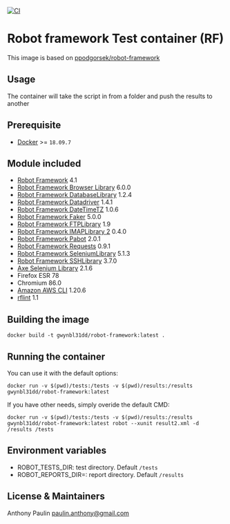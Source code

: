 [![CI](https://github.com/Gwynbl31dd/robotframework-docker/actions/workflows/docker-image.yml/badge.svg)](https://github.com/Gwynbl31dd/robotframework-docker/actions/workflows/docker-image.yml)


# Robot framework Test container (RF)

This image is based on [ppodgorsek/robot-framework](https://github.com/ppodgorsek/docker-robot-framework/)

## Usage

The container will take the script in from a folder and push the results to another

## Prerequisite 

* [Docker](https://docs.docker.com/) >= `18.09.7`

## Module included

* [Robot Framework](https://github.com/robotframework/robotframework) 4.1
* [Robot Framework Browser Library](https://github.com/MarketSquare/robotframework-browser) 6.0.0
* [Robot Framework DatabaseLibrary](https://github.com/franz-see/Robotframework-Database-Library) 1.2.4
* [Robot Framework Datadriver](https://github.com/Snooz82/robotframework-datadriver) 1.4.1
* [Robot Framework DateTimeTZ](https://github.com/testautomation/DateTimeTZ) 1.0.6
* [Robot Framework Faker](https://github.com/guykisel/robotframework-faker) 5.0.0
* [Robot Framework FTPLibrary](https://github.com/kowalpy/Robot-Framework-FTP-Library) 1.9
* [Robot Framework IMAPLibrary 2](https://pypi.org/project/robotframework-imaplibrary2/) 0.4.0
* [Robot Framework Pabot](https://github.com/mkorpela/pabot) 2.0.1
* [Robot Framework Requests](https://github.com/bulkan/robotframework-requests) 0.9.1
* [Robot Framework SeleniumLibrary](https://github.com/robotframework/SeleniumLibrary) 5.1.3
* [Robot Framework SSHLibrary](https://github.com/robotframework/SSHLibrary) 3.7.0
* [Axe Selenium Library](https://github.com/mozilla-services/axe-selenium-python) 2.1.6
* Firefox ESR 78
* Chromium 86.0
* [Amazon AWS CLI](https://pypi.org/project/awscli/) 1.20.6
* [rflint](https://pypi.org/project/robotframework-lint/) 1.1

## Building the image

```
docker build -t gwynbl31dd/robot-framework:latest .
```

## Running the container

You can use it with the default options:

```
docker run -v $(pwd)/tests:/tests -v $(pwd)/results:/results gwynbl31dd/robot-framework:latest
```

If you have other needs, simply overide the default CMD:

```
docker run -v $(pwd)/tests:/tests -v $(pwd)/results:/results gwynbl31dd/robot-framework:latest robot --xunit result2.xml -d /results /tests
```

## Environment variables

* ROBOT_TESTS_DIR: test directory. Default ``/tests``
* ROBOT_REPORTS_DIR=: report directory. Default ``/results``

## License & Maintainers

Anthony Paulin <paulin.anthony@gmail.com>
